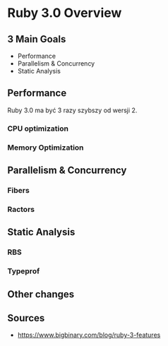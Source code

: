 # Ruby 3.0 Overview

## 3 Main Goals
- Performance
- Parallelism & Concurrency
- Static Analysis

## Performance
Ruby 3.0 ma być 3 razy szybszy od wersji 2.
### CPU optimization
### Memory Optimization


## Parallelism & Concurrency
### Fibers
### Ractors

## Static Analysis
### RBS
### Typeprof

## Other changes

## Sources
- https://www.bigbinary.com/blog/ruby-3-features
